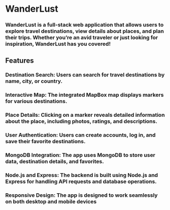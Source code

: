 # WanderLust

### WanderLust is a full-stack web application that allows users to explore travel destinations, view details about places, and plan their trips. Whether you’re an avid traveler or just looking for inspiration, WanderLust has you covered!

## Features

### Destination Search: Users can search for travel destinations by name, city, or country.
### Interactive Map: The integrated MapBox map displays markers for various destinations.
### Place Details: Clicking on a marker reveals detailed information about the place, including photos, ratings, and descriptions.
### User Authentication: Users can create accounts, log in, and save their favorite destinations.
### MongoDB Integration: The app uses MongoDB to store user data, destination details, and favorites.
### Node.js and Express: The backend is built using Node.js and Express for handling API requests and database operations.
### Responsive Design: The app is designed to work seamlessly on both desktop and mobile devices

